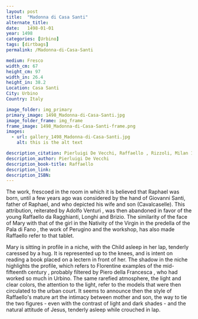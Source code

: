```yaml
---
layout: post
title:  "Madonna di Casa Santi"
alternate_title:
date:   1498-01-01
year: 1498
categories: [Urbino]
tags: [dirtbags]
permalink: /Madonna-di-Casa-Santi

medium: Fresco
width_cm: 67
height_cm: 97
width_in: 26.4
height_in: 38.2
Location: Casa Santi
City: Urbino
Country: Italy

image_folder: img_primary
primary_image: 1498_Madonna-di-Casa-Santi.jpg
image_folder_frame: img_frame
frame_image: 1498_Madonna-di-Casa-Santi-frame.png
images:
  - url: gallery_1498_Madonna-di-Casa-Santi.jpg
    alt: this is the alt text

description_citation: Pierluigi De Vecchi, Raffaello , Rizzoli, Milan 1975.
description_author: Pierluigi De Vecchi
description_book-title: Raffaello
description_link:
description_ISBN:
---
```


The work, frescoed in the room in which it is believed that Raphael was born, until a few years ago was considered by the hand of Giovanni Santi, father of Raphael, and who depicted his wife and son (Cavalcaselle). This attribution, reiterated by Adolfo Venturi , was then abandoned in favor of the young Raffaello da Ragghianti, Longhi and Brizio. The similarity of the face of Mary with that of the girl in the Nativity of the Virgin in the predella of the Pala di Fano , the work of Perugino and the workshop, has also made Raffaello refer to that tablet.

Mary is sitting in profile in a niche, with the Child asleep in her lap, tenderly caressed by a hug. It is represented up to the knees, and is intent on reading a book placed on a lectern in front of her. The shadow in the niche highlights the profile, which refers to Florentine examples of the mid- fifteenth century , probably filtered by Piero della Francesca , who had worked so much in Urbino. The same rarefied atmosphere, the light and clear colors, the attention to the light, refer to the models that were then circulated to the urban court. It seems to announce then the style of Raffaello's mature art the intimacy between mother and son, the way to tie the two figures - even with the contrast of light and dark shades - and the natural attitude of Jesus, tenderly asleep while crouched in lap.

